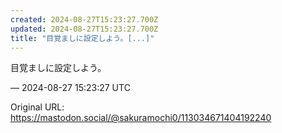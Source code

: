 ```yaml
---
created: 2024-08-27T15:23:27.700Z
updated: 2024-08-27T15:23:27.700Z
title: "目覚ましに設定しよう。[...]"
---
```


<p>目覚ましに設定しよう。</p>

&mdash; 2024-08-27 15:23:27 UTC

Original URL: https://mastodon.social/@sakuramochi0/113034671404192240
